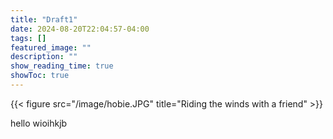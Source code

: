 ```yaml
---
title: "Draft1"
date: 2024-08-20T22:04:57-04:00
tags: []
featured_image: ""
description: ""
show_reading_time: true
showToc: true
---
```


{{< figure src="/image/hobie.JPG" title="Riding the winds with a friend" >}}

hello wioihkjb